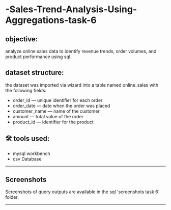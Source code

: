 # -Sales-Trend-Analysis-Using-Aggregations-task-6

## objective:
analyze online sales data to identify revenue trends, order volumes, and product performance using sql.

##  dataset structure:
the dataset was imported via wizard into a table named online_sales with the following fields:
- order_id — unique identifier for each order
- order_date — date when the order was placed
- customer_name — name of the customer
- amount — total value of the order
- product_id — identifier for the product

## 🛠 tools used:
- mysql workbench
- csv Database

---
## Screenshots

Screenshots of query outputs are available in the sql 'screenshots task 6` folder.

---
